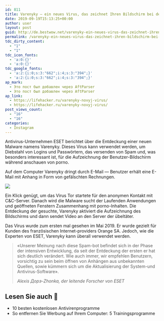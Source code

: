 ```yaml
---
id: 811
title: Varenyky — ein neues Virus, das zeichnet Ihren Bildschirm bei der Anzeige von porno
date: 2019-09-19T15:13:25+00:00
author: user
layout: post
guid: http://de.bestwow.net/varenyky-ein-neues-virus-das-zeichnet-ihren-bildschirm-bei-der-anzeige-von-porno/
permalink: /varenyky-ein-neues-virus-das-zeichnet-ihren-bildschirm-bei-der-anzeige-von-porno/
tdc_dirty_content:
  - "1"
  - "1"
tdc_icon_fonts:
  - 'a:0:{}'
  - 'a:0:{}'
tdc_google_fonts:
  - 'a:2:{i:0;s:3:"662";i:4;s:3:"394";}'
  - 'a:2:{i:0;s:3:"662";i:4;s:3:"394";}'
ap_mark:
  - Это пост был добавлен через AftParser
  - Это пост был добавлен через AftParser
ap_link:
  - https://lifehacker.ru/varenyky-novyj-virus/
  - https://lifehacker.ru/varenyky-novyj-virus/
post_views_count:
  - "16"
  - "16"
categories:
  - Instagram
---
```

Antivirus-Unternehmen ESET berichtet über die Entdeckung einer neuen Malware namens Varenyky. Dieses Virus kann verwendet werden, um Diebstahl von Logins und Passwörtern, das versenden von Spam und, was besonders interessant ist, für die Aufzeichnung der Benutzer-Bildschirm während anschauen von porno.

Auf dem Computer Varenyky dringt durch E-Mail — Benutzer erhält eine E-Mail mit Anhang in Form von gefälschten Rechnungen.

![](http://de.bestwow.net/wp-content/uploads/2019/09/varenyky-novyy-virus-kotoryy-zapisyvaet-vash-ekran-pri-prosmotre-porno-1.png) 

Ein Klick genügt, um das Virus Tor startete für den anonymen Kontakt mit C&C-Server. Danach wird die Malware sucht der Laufenden Anwendungen und geöffneten Fenstern Zusammenhang mit porno-Inhalten. Die Entdeckung der gesuchte, Varenyky aktiviert die Aufzeichnung des Bildschirms und dann sendet Video an den Server der übeltäter.

Das Virus wurde zum ersten mal gesehen im Mai 2019. Er wurde gezielt für Kunden des französischen Internet-providers Orange SA. Jedoch, wie die Experten von ESET, Varenyky kann überall verwendet werden.

> <div>
>   <p>
>     «Unserer Meinung nach diese Spam-bot befindet sich in der Phase der intensiven Entwicklung, da seit der Entdeckung der ersten er hat sich deutlich verändert. Wie auch immer, wir empfehlen Benutzern, vorsichtig zu sein beim öffnen von Anhängen aus unbekannten Quellen, sowie kümmern sich um die Aktualisierung der System-und Antivirus-Software».
>   </p></p>
> </div>
> 
>  _Alexis Дорэ-Zhonka, der leitende Forscher von ESET_

<div>
  <h2 class="read-also__title">
    <span>Lesen Sie auch</span> <span>🧐 </span>
  </h2>
  
  <ul class="read-also__list">
    <li>
      10 besten kostenlosen Antivirenprogramme
    </li>
    <li>
      So entfernen Sie Werbung auf Ihrem Computer: 5 Trainingsprogramme
    </li>
  </ul>
</div>